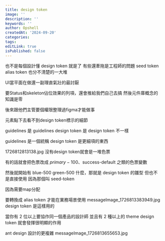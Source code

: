 ```yaml
---
title: design token
image: ''
description: ''
keywords: ''
author: Opshell
createdAt: '2024-09-20'
categories:
tags:
editLink: true
isPublished: false
---
```

也不是每個設計懂 design token 就是了
有些還牽拖是工程師的問題
seed token
alias token
也分不清楚的一大堆

UI當平面在做還一副理直氣壯的最討厭

要Status和skeleton佔位效果的列項，還會推給我們自己去搞
然後元件庫概念的知識是零

後來跟他們主管要個權限整理過figma才能做事

元素點下去看不到design token標示的細節

guidelines 是 guidelines
design token 是 design token
不一樣

guidelines 是一個統稱
design token 是更細項的東西

1726812813138.jpg
沒有design token就會是一堆色票

有的話就會把色票改成 $primary-100、$success-default 之類的色票變數

然後就開始有 blue-500 green-500 什麼，那就是 design token 的雛型
但也不是直接使用
因為那個叫 seed-token

因為需要map分配

要轉換成 alias token 才能在業務場景使用
messageImage_1726813383949.jpg
design token 是這樣用的

當你有 2 位以上要協作同一個產品的設計師
並且有 2 種以上的 theme
design token 就會發揮很明顯的作用

ant design 設計的更複雜
messageImage_1726813655653.jpg
